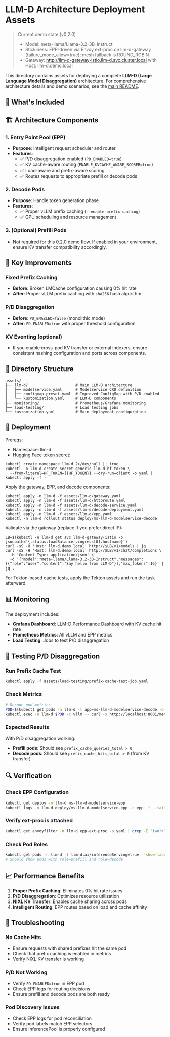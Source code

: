 # LLM-D Architecture Deployment Assets

> Current demo state (v0.2.0)
> - Model: meta-llama/Llama-3.2-3B-Instruct
> - Stickiness: EPP-driven via Envoy ext-proc on llm-d-gateway (failure_mode_allow=true); mesh fallback is ROUND_ROBIN
> - Gateway: http://llm-d-gateway-istio.llm-d.svc.cluster.local with Host: llm-d.demo.local

This directory contains assets for deploying a complete **LLM-D (Large Language Model Disaggregation)** architecture. For comprehensive architecture details and demo scenarios, see the [main README](../README.md).

## 🎯 What's Included

## 🏗️ Architecture Components

### 1. **Entry Point Pool (EPP)**
- **Purpose**: Intelligent request scheduler and router
- **Features**: 
  - ✅ P/D disaggregation enabled (`PD_ENABLED=true`)
  - ✅ KV cache-aware routing (`ENABLE_KVCACHE_AWARE_SCORER=true`)
  - ✅ Load-aware and prefix-aware scoring
  - ✅ Routes requests to appropriate prefill or decode pods

### 2. **Decode Pods**
- **Purpose**: Handle token generation phase
- **Features**:
  - ✅ Proper vLLM prefix caching (`--enable-prefix-caching`)
  - ✅ GPU scheduling and resource management

### 3. (Optional) Prefill Pods
- Not required for this 0.2.0 demo flow. If enabled in your environment, ensure KV transfer compatibility accordingly.

## 🔧 Key Improvements

### Fixed Prefix Caching
- **Before**: Broken LMCache configuration causing 0% hit rate
- **After**: Proper vLLM prefix caching with `sha256` hash algorithm

### P/D Disaggregation
- **Before**: `PD_ENABLED=false` (monolithic mode)
- **After**: `PD_ENABLED=true` with proper threshold configuration

### KV Eventing (optional)
- If you enable cross-pod KV transfer or external indexers, ensure consistent hashing configuration and ports across components.

## 📁 Directory Structure

```
assets/
├── llm-d/                     # Main LLM-D architecture
│   ├── modelservice.yaml      # ModelService CRD definition
│   ├── configmap-preset.yaml  # Improved ConfigMap with P/D enabled
│   └── kustomization.yaml     # LLM-D components
├── monitoring/                # Prometheus/Grafana monitoring
├── load-testing/              # Load testing jobs
└── kustomization.yaml         # Main deployment configuration
```

## 🚀 Deployment

Prereqs:
- Namespace: llm-d
- Hugging Face token secret:

```
kubectl create namespace llm-d 2>/dev/null || true
kubectl -n llm-d create secret generic llm-d-hf-token \
  --from-literal=HF_TOKEN={{HF_TOKEN}} --dry-run=client -o yaml | kubectl apply -f -
```

Apply the gateway, EPP, and decode components:

```
kubectl apply -n llm-d -f assets/llm-d/gateway.yaml
kubectl apply -n llm-d -f assets/llm-d/httproute.yaml
kubectl apply -n llm-d -f assets/llm-d/decode-service.yaml
kubectl apply -n llm-d -f assets/llm-d/decode-deployment.yaml
kubectl apply -n llm-d -f assets/llm-d/epp.yaml
kubectl -n llm-d rollout status deploy/ms-llm-d-modelservice-decode
```

Validate via the gateway (replace <LB> if you prefer direct IP):

```
LB=$(kubectl -n llm-d get svc llm-d-gateway-istio -o jsonpath='{.status.loadBalancer.ingress[0].hostname}')
curl -sS -H 'Host: llm-d.demo.local' http://$LB/v1/models | jq .
curl -sS -H 'Host: llm-d.demo.local' http://$LB/v1/chat/completions \
  -H 'Content-Type: application/json' \
  -d '{"model":"meta-llama/Llama-3.2-3B-Instruct","messages":[{"role":"user","content":"Say hello from LLM-D"}],"max_tokens":16}' | jq .
```

For Tekton-based cache tests, apply the Tekton assets and run the task afterward.

## 📊 Monitoring

The deployment includes:
- **Grafana Dashboard**: LLM-D Performance Dashboard with KV cache hit rate
- **Prometheus Metrics**: All vLLM and EPP metrics
- **Load Testing**: Jobs to test P/D disaggregation

## 🧪 Testing P/D Disaggregation

### Run Prefix Cache Test
```bash
kubectl apply -f assets/load-testing/prefix-cache-test-job.yaml
```

### Check Metrics
```bash
# Decode pod metrics
POD=$(kubectl get pods -n llm-d -l app=ms-llm-d-modelservice-decode -o jsonpath='{.items[0].metadata.name}')
kubectl exec -n llm-d $POD -c vllm -- curl -s http://localhost:8001/metrics | grep prefix_cache
```

### Expected Results
With P/D disaggregation working:
- **Prefill pods**: Should see `prefix_cache_queries_total > 0`
- **Decode pods**: Should see `prefix_cache_hits_total > 0` (from KV transfer)

## 🔍 Verification

### Check EPP Configuration
```bash
kubectl get deploy -n llm-d ms-llm-d-modelservice-epp
kubectl logs -n llm-d deploy/ms-llm-d-modelservice-epp -c epp -f --tail=100
```

### Verify ext-proc is attached
```bash
kubectl get envoyfilter -n llm-d epp-ext-proc -o yaml | grep -E '(workloadSelector|cluster_name|failure_mode_allow)'
```

### Check Pod Roles
```bash
kubectl get pods -n llm-d -l llm-d.ai/inferenceServing=true --show-labels
# Should show pods with role=prefill and role=decode
```

## 📈 Performance Benefits

1. **Proper Prefix Caching**: Eliminates 0% hit rate issues
2. **P/D Disaggregation**: Optimizes resource utilization
3. **NIXL KV Transfer**: Enables cache sharing across pods
4. **Intelligent Routing**: EPP routes based on load and cache affinity

## 🐛 Troubleshooting

### No Cache Hits
- Ensure requests with shared prefixes hit the same pod
- Check that prefix caching is enabled in metrics
- Verify NIXL KV transfer is working

### P/D Not Working
- Verify `PD_ENABLED=true` in EPP pod
- Check EPP logs for routing decisions
- Ensure prefill and decode pods are both ready

### Pod Discovery Issues
- Check EPP logs for pod reconciliation
- Verify pod labels match EPP selectors
- Ensure InferencePool is properly configured
